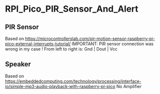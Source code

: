 # RPI_Pico_PIR_Sensor_And_Alert

## PIR Sensor
Based on https://microcontrollerslab.com/pir-motion-sensor-raspberry-pi-pico-external-interrupts-tutorial/
IMPORTANT: PIR sensor connection was wrong in my case !
From left to right is: Gnd | Dout | Vcc

## Speaker
Based on https://embeddedcomputing.com/technology/processing/interface-io/simple-mp3-audio-playback-with-raspberry-pi-pico
No Amplifier